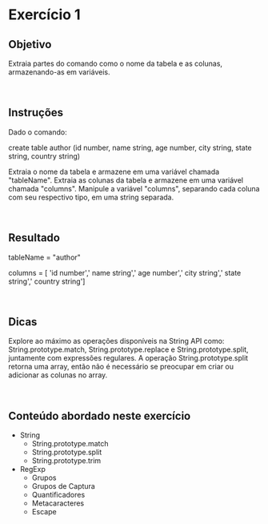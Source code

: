 # Exercício 1

## Objetivo

Extraia partes do comando como o nome da tabela e as colunas, armazenando-as em variáveis.

<br>

## Instruções

Dado o comando:

create table author (id number, name string, age number, city string, state string, country string)

Extraia o nome da tabela e armazene em uma variável chamada "tableName".
Extraia as colunas da tabela e armazene em uma variável chamada "columns".
Manipule a variável "columns", separando cada coluna com seu respectivo tipo, em uma string separada.

<br>

## Resultado

tableName = "author"

columns = [ 'id number',' name string',' age number',' city string',' state string',' country string']

<br>

## Dicas

Explore ao máximo as operações disponíveis na String API como: String.prototype.match, String.prototype.replace e String.prototype.split, juntamente com expressões regulares. A operação String.prototype.split retorna uma array, então não é necessário se preocupar em criar ou adicionar as colunas no array.

<br>

## Conteúdo abordado neste exercício

- String
  - String.prototype.match
  - String.prototype.split
  - String.prototype.trim
- RegExp
  - Grupos
  - Grupos de Captura
  - Quantificadores
  - Metacaracteres
  - Escape
